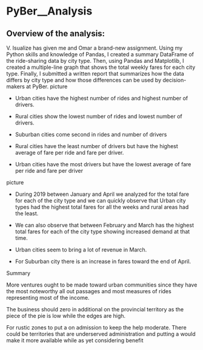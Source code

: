 # PyBer__Analysis

## Overview of the analysis:

V. Isualize has given me and Omar a brand-new assignment. Using my Python skills and knowledge of Pandas, I created a summary DataFrame of the ride-sharing data by city type. Then, using Pandas and Matplotlib, I created a multiple-line graph that shows the total weekly fares for each city type. Finally, I submitted a written report that summarizes how the data differs by city type and how those differences can be used by decision-makers at PyBer.
picture

- Urban cities have the highest number of rides and highest number of drivers.

- Rural cities show the lowest number of rides and lowest number of drivers.

- Suburban cities come second in rides and number of drivers

- Rural cities have the least number of drivers but have the highest average of fare per ride and fare per driver.

- Urban cities have the most drivers but have the lowest average of fare per ride and fare per driver

picture

- During 2019 between January and April we analyzed for the total fare for each of the city type and we can quickly observe that Urban city types had the highest total fares for all the weeks and rural areas had the least.

- We can also observe that between February and March has the highest total fares for each of the city type showing increased demand at that time.

- Urban cities seem to bring a lot of revenue in March.

- For Suburban city there is an increase in fares toward the end of April.

Summary

More ventures ought to be made toward urban communities since they have the most noteworthy all out passages and most measures of rides representing most of the income. 

The business should zero in additional on the provincial territory as the piece of the pie is low while the edges are high. 

For rustic zones to put a  on admission to keep the help moderate. There could be territories that are underserved administration and putting a  would make it more available while as yet considering benefit
